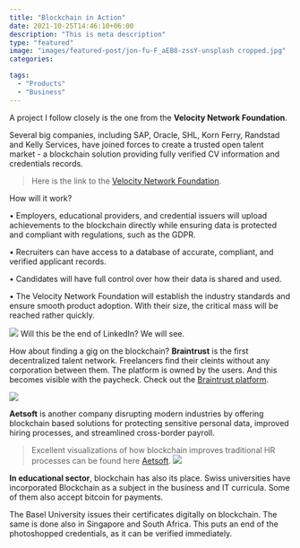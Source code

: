```yaml
---
title: "Blockchain in Action"
date: 2021-10-25T14:46:10+06:00
description: "This is meta description"
type: "featured"
image: "images/featured-post/jon-fu-F_aEB8-zssY-unsplash cropped.jpg"
categories: 

tags:
  - "Products"
  - "Business"
---
```



A project I follow closely is the one from the **Velocity Network Foundation**.

Several big companies, including SAP, Oracle, SHL, Korn Ferry, Randstad and Kelly Services, have joined forces to create a trusted open talent market - a blockchain solution providing fully verified CV information and credentials records.  



> Here is the link to the [Velocity Network Foundation](https://www.velocitynetwork.foundation).


How will it work? 

•	Employers, educational providers, and credential issuers will upload achievements to the blockchain directly while ensuring data is protected and compliant with regulations, such as the GDPR.

•	Recruiters can have access to a database of accurate, compliant, and verified applicant records.

•	Candidates will have full control over how their data is shared and used.  

•	The Velocity Network Foundation will establish the industry standards and ensure smooth product adoption. With their size, the critical mass will be reached rather quickly.

![](../images/post-img.jpg)
Will this be the end of LinkedIn? We will see. 

How about finding a gig on the blockchain? **Braintrust** is the first decentralized talent network. Freelancers find their cleints without any corporation between them. The platform is owned by the users. And this becomes visible with the paycheck. Check out the [Braintrust platform](https://www.usebraintrust.com/).

![](../images/post-img.jpg)


**Aetsoft** is another company disrupting modern industries by offering blockchain based solutions for protecting sensitive personal data, improved hiring processes, and streamlined cross-border payroll. 

> Excellent visualizations of how blockchain improves traditional HR processes can be found here [Aetsoft](https://aetsoft.net/solutions/blockchain-hr/).
![](../images/post-img.jpg)

**In educational sector**, blockchain has also its place. Swiss universities have incorporated Blockchain as a subject in the business and IT curricula. Some of them also accept bitcoin for payments.  

The Basel University issues their certificates digitally on blockchain. The same is done also in Singapore and South Africa. This puts an end of the photoshopped credentials, as it can be verified immediately. 
